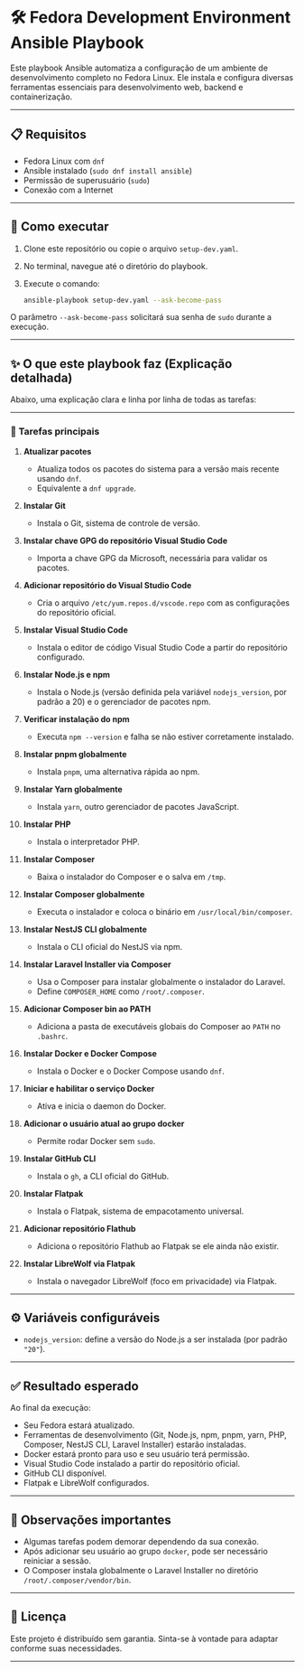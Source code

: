 # 🛠 Fedora Development Environment Ansible Playbook

Este playbook Ansible automatiza a configuração de um ambiente de desenvolvimento completo no Fedora Linux. Ele instala e configura diversas ferramentas essenciais para desenvolvimento web, backend e containerização.

---

## 📋 Requisitos

- Fedora Linux com `dnf`
- Ansible instalado (`sudo dnf install ansible`)
- Permissão de superusuário (`sudo`)
- Conexão com a Internet

---

## 🚀 Como executar

1. Clone este repositório ou copie o arquivo `setup-dev.yaml`.
2. No terminal, navegue até o diretório do playbook.
3. Execute o comando:

   ```bash
   ansible-playbook setup-dev.yaml --ask-become-pass
   ```

O parâmetro `--ask-become-pass` solicitará sua senha de `sudo` durante a execução.

---

## ✨ O que este playbook faz (Explicação detalhada)

Abaixo, uma explicação clara e linha por linha de todas as tarefas:

---

### 🎯 Tarefas principais

1. **Atualizar pacotes**
   - Atualiza todos os pacotes do sistema para a versão mais recente usando `dnf`.
   - Equivalente a `dnf upgrade`.

2. **Instalar Git**
   - Instala o Git, sistema de controle de versão.

3. **Instalar chave GPG do repositório Visual Studio Code**
   - Importa a chave GPG da Microsoft, necessária para validar os pacotes.

4. **Adicionar repositório do Visual Studio Code**
   - Cria o arquivo `/etc/yum.repos.d/vscode.repo` com as configurações do repositório oficial.

5. **Instalar Visual Studio Code**
   - Instala o editor de código Visual Studio Code a partir do repositório configurado.

6. **Instalar Node.js e npm**
   - Instala o Node.js (versão definida pela variável `nodejs_version`, por padrão a 20) e o gerenciador de pacotes npm.

7. **Verificar instalação do npm**
   - Executa `npm --version` e falha se não estiver corretamente instalado.

8. **Instalar pnpm globalmente**
   - Instala `pnpm`, uma alternativa rápida ao npm.

9. **Instalar Yarn globalmente**
   - Instala `yarn`, outro gerenciador de pacotes JavaScript.

10. **Instalar PHP**
    - Instala o interpretador PHP.

11. **Instalar Composer**
    - Baixa o instalador do Composer e o salva em `/tmp`.

12. **Instalar Composer globalmente**
    - Executa o instalador e coloca o binário em `/usr/local/bin/composer`.

13. **Instalar NestJS CLI globalmente**
    - Instala o CLI oficial do NestJS via npm.

14. **Instalar Laravel Installer via Composer**
    - Usa o Composer para instalar globalmente o instalador do Laravel.
    - Define `COMPOSER_HOME` como `/root/.composer`.

15. **Adicionar Composer bin ao PATH**
    - Adiciona a pasta de executáveis globais do Composer ao `PATH` no `.bashrc`.

16. **Instalar Docker e Docker Compose**
    - Instala o Docker e o Docker Compose usando `dnf`.

17. **Iniciar e habilitar o serviço Docker**
    - Ativa e inicia o daemon do Docker.

18. **Adicionar o usuário atual ao grupo docker**
    - Permite rodar Docker sem `sudo`.

19. **Instalar GitHub CLI**
    - Instala o `gh`, a CLI oficial do GitHub.

20. **Instalar Flatpak**
    - Instala o Flatpak, sistema de empacotamento universal.

21. **Adicionar repositório Flathub**
    - Adiciona o repositório Flathub ao Flatpak se ele ainda não existir.

22. **Instalar LibreWolf via Flatpak**
    - Instala o navegador LibreWolf (foco em privacidade) via Flatpak.

---

## ⚙ Variáveis configuráveis

- `nodejs_version`: define a versão do Node.js a ser instalada (por padrão `"20"`).

---

## ✅ Resultado esperado

Ao final da execução:

- Seu Fedora estará atualizado.
- Ferramentas de desenvolvimento (Git, Node.js, npm, pnpm, yarn, PHP, Composer, NestJS CLI, Laravel Installer) estarão instaladas.
- Docker estará pronto para uso e seu usuário terá permissão.
- Visual Studio Code instalado a partir do repositório oficial.
- GitHub CLI disponível.
- Flatpak e LibreWolf configurados.

---

## 🧩 Observações importantes

- Algumas tarefas podem demorar dependendo da sua conexão.
- Após adicionar seu usuário ao grupo `docker`, pode ser necessário reiniciar a sessão.
- O Composer instala globalmente o Laravel Installer no diretório `/root/.composer/vendor/bin`.

---

## 📄 Licença

Este projeto é distribuído sem garantia. Sinta-se à vontade para adaptar conforme suas necessidades.

---

